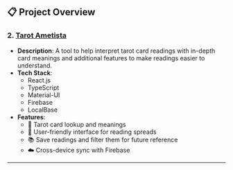 ## 📋 Project Overview

### 2. [Tarot Ametista](https://tarotametista.web.app/)
- **Description**: A tool to help interpret tarot card readings with in-depth card meanings and additional features to make readings easier to understand.
- **Tech Stack**:  
  - React.js  
  - TypeScript  
  - Material-UI  
  - Firebase  
  - LocalBase
- **Features**:  
  - 🔮 Tarot card lookup and meanings  
  - 🧭 User-friendly interface for reading spreads  
  - 📚 Save readings and filter them for future reference  
  - ☁️ Cross-device sync with Firebase  

---



